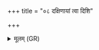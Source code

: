 +++
title = "०८ दक्षिणायां त्वा दिशि"

+++
<details><summary>मूलम् (GR)</summary>

दक्षिणायां त्वा दिशि (…) ॥ +++(see 7abcd)+++
</details>